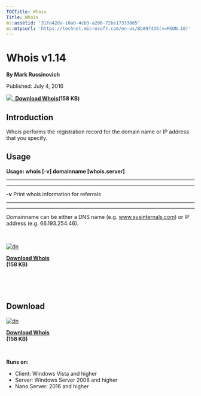 ```yaml
--- 
TOCTitle: Whois
Title: Whois
ms:assetid: '31fa42da-10ab-4cb3-a206-72be17333805'
ms:mtpsurl: 'https://technet.microsoft.com/en-us/Bb897435(v=MSDN.10)'
---
```


Whois v1.14
===========

**By Mark Russinovich**

Published: July 4, 2016

[![](/media/landing/sysinternals/download_sm.png)
 **Download
Whois**](https://download.sysinternals.com/files/whois.zip)**(158 KB)**


## Introduction

Whois performs the registration record for the domain name or IP address
that you specify.

## Usage

**Usage: whois \[-v\] domainname \[whois.server\]**

 
-------- 
---------------------------------------
  **-v**   Print whois information for referrals
 
-------- 
---------------------------------------

Domainname can be either a DNS name (e.g. www.sysinternals.com) or IP
address (e.g. 66.193.254.46).

 

[![dn](/media/landing/sysinternals/download_sm.png "Download")
](https://download.sysinternals.com/files/whois.zip)

[**Download Whois**  
](https://download.sysinternals.com/files/whois.zip)**(158 KB)**

 

 


<div class="RightAdRail">

<div>


## Download

  

[![dn](/media/landing/sysinternals/download_sm.png "Download")
](https://download.sysinternals.com/files/whois.zip)

[**Download Whois**  
](https://download.sysinternals.com/files/whois.zip)**(158 KB)**

 

**Runs on:**

-   Client: Windows Vista and higher
-   Server: Windows Server 2008 and higher
-   Nano Server: 2016 and higher



